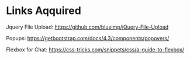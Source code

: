 # Links Aqquired

Jquery File Upload:
https://github.com/blueimp/jQuery-File-Upload

Popups:
https://getbootstrap.com/docs/4.3/components/popovers/

Flexbox for Chat:
https://css-tricks.com/snippets/css/a-guide-to-flexbox/
